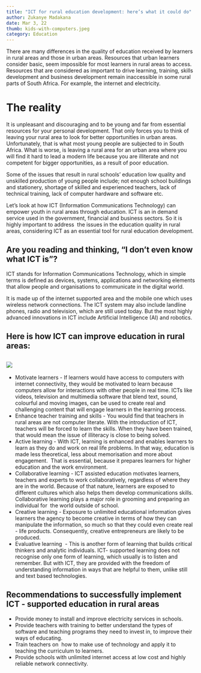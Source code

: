 ```yaml
---
title: "ICT for rural education development: here’s what it could do"
author: Zukanye Madakana
date: Mar 3, 22
thumb: kids-with-computers.jpeg
category: Education
---
```

There are many differences in the quality of education received by learners in rural areas and those in urban areas. Resources that urban learners consider basic, seem impossible for most learners in rural areas to access. Resources that are considered as important to drive learning, training, skills development and business development remain inaccessible in some rural parts of South Africa. For example, the internet and electricity. 

# The reality

It is unpleasant and discouraging and  to be young and far from essential resources for your personal development. That only forces you to think of leaving your rural area to look for better opportunities in urban areas. Unfortunately, that is what most young people are subjected to in South Africa. What is worse, is leaving a rural area for an urban area where you will find it hard to lead a modern life because you are illiterate and not competent for bigger opportunities, as a result of poor education. 

Some of the issues that result in rural schools’ education low quality and unskilled production of young people include; not enough school buildings and stationery, shortage of skilled and experienced teachers, lack of technical training, lack of computer hardware and software etc. 

Let’s look at how ICT (Information Communications Technology) can empower youth in rural areas through education. ICT is an in demand service used in the government, financial and business sectors. So it is highly important to address  the issues in the education quality in rural areas, considering ICT as an essential tool for rural education development. 

## Are you reading and thinking, “I don’t even know what ICT is”? 

ICT stands for Information Communications Technology, which in simple terms is defined as devices, systems, applications and networking elements that allow people and organisations to communicate in the digital world. 

It is made up of the internet supported area and the mobile one which uses wireless network connections. The ICT system may also include landline phones, radio and television, which are still used today. But the most highly advanced innovations in ICT include Artificial Intelligence (AI) and robotics. 

## Here is how ICT can improve education in rural areas: 

##   ![](https://lh3.googleusercontent.com/edcPYi35CC-KGKtNI2J4ke9HpWygEBj8jOUahvGOZyVekoVahh9PA_J9yKdVzvxEHZe05v57CFGwSo17xAeGQzj57Ur8DtUTM1hLxttNvRyEnFobvQ1UEY96R2EsNY10ghRHEcQ)

* Motivate learners - If learners would have access to computers with internet connectivity, they would be motivated to learn because computers allow for interactions with other people in real time. ICTs like videos, television and multimedia software that blend text, sound, colourful and moving images, can be used to create real and challenging content that will engage learners in the learning process. 
* Enhance teacher training and skills - You would find that teachers in rural areas are not computer literate. With the introduction of ICT, teachers will be forced to learn the skills. When they have been trained, that would mean the issue of illiteracy is close to being solved. 
* Active learning - With ICT, learning is enhanced and enables learners to learn as they do and work on real life problems. In that way, education is made less theoretical, less about memorisation and more about engagement.  That is essential, because it prepares learners for higher education and the work environment. 
* Collaborative learning - ICT assisted education motivates learners, teachers and experts to work collaboratively, regardless of where they are in the world. Because of that nature, learners are exposed to different cultures which also helps them develop communications skills. Collaborative learning plays a major role in grooming and preparing an individual for  the world outside of school.
* Creative learning - Exposure to unlimited educational information gives learners the agency to become creative in terms of how they can manipulate the information, so much so that they could even create real - life products. Consequently, creative entrepreneurs are likely to be produced.
* Evaluative learning  - This is another form of learning that builds critical thinkers and analytic individuals. ICT- supported learning does not recognise only one form of learning, which usually is to listen and remember. But with ICT, they are provided with the freedom of understanding information in ways that are helpful to them, unlike still and text based technologies. 

## Recommendations to successfully implement ICT - supported education in rural areas 

* Provide money to install and improve electricity services in schools.
* Provide teachers with training to better understand the types of software and teaching programs they need to invest in, to improve their ways of educating. 
* Train teachers on  how to make use of technology and apply it to teaching the curriculum to learners. 
* Provide schools with unlimited internet access at low cost and highly reliable network connectivity.